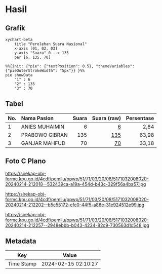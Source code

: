 # Hasil

## Grafik

```mermaid
xychart-beta
    title "Perolehan Suara Nasional"
    x-axis [01, 02, 03]
    y-axis "Suara" 0 --> 135
    bar [6, 135, 70]
```

```mermaid
%%{init: {"pie": {"textPosition": 0.5}, "themeVariables": {"pieOuterStrokeWidth": "5px"}} }%%
pie showData
    "1" : 6
    "2" : 135
    "3" : 70
```

## Tabel

| No. | Nama Paslon    | Suara | Suara (raw) | Persentase |
|:--- |:-------------- | -----:| -----------:| ----------:|
| 1   | ANIES MUHAIMIN | 6     | [6][p-1]    | 2,84       |
| 2   | PRABOWO GIBRAN | 135   | [135][p-2]  | 63,98      |
| 3   | GANJAR MAHFUD  | 70    | [70][p-3]   | 33,18      |


[p-1]: https://github.com/gigit-pemilu/pemilu-2024/blob/main/pilpres/hitung-suara/sub/51-bali/sub/71-kota-denpasar/sub/03-denpasar-barat/sub/2008-tegal-harum/sub/020-tps/sub/paslon-1.txt
[p-2]: https://github.com/gigit-pemilu/pemilu-2024/blob/main/pilpres/hitung-suara/sub/51-bali/sub/71-kota-denpasar/sub/03-denpasar-barat/sub/2008-tegal-harum/sub/020-tps/sub/paslon-2.txt
[p-3]: https://github.com/gigit-pemilu/pemilu-2024/blob/main/pilpres/hitung-suara/sub/51-bali/sub/71-kota-denpasar/sub/03-denpasar-barat/sub/2008-tegal-harum/sub/020-tps/sub/paslon-3.txt

## Foto C Plano

https://sirekap-obj-formc.kpu.go.id/4cdf/pemilu/ppwp/51/71/03/20/08/5171032008020-20240214-212018--532439ca-a19a-454d-b43c-329f56a4ba57.jpg

https://sirekap-obj-formc.kpu.go.id/4cdf/pemilu/ppwp/51/71/03/20/08/5171032008020-20240214-212202--b5c55172-cfc0-44f5-a88e-31e924512e99.jpg

https://sirekap-obj-formc.kpu.go.id/4cdf/pemilu/ppwp/51/71/03/20/08/5171032008020-20240214-212257--2948ebbb-b043-4234-82c9-730563d1c548.jpg


## Metadata

| Key        | Value               |
| ---------- | ------------------- |
| Time Stamp | 2024-02-15 02:10:27 |



